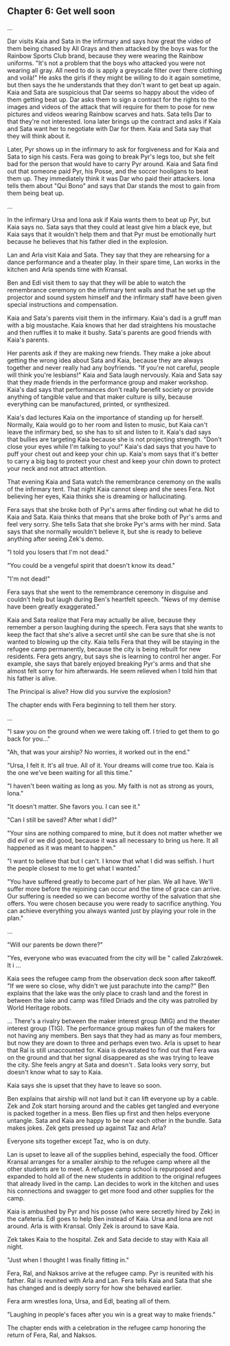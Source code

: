 ## Chapter 6: Get well soon

...

Dar visits Kaia and Sata in the infirmary and says how great the video of them
being chased by All Grays and then attacked by the boys was for the Rainbow
Sports Club brand, because they were wearing the Rainbow uniforms. "It's not a
problem that the boys who attacked you were not wearing all gray. All need to
do is apply a greyscale filter over there clothing and voilà!" He asks the
girls if they might be willing to do it again sometime, but then says the he
understands that they don't want to get beat up again. Kaia and Sata are
suspicious that Dar seems so happy about the video of them getting beat up. Dar
asks them to sign a contract for the rights to the images and videos of the
attack that will require for them to pose for new pictures and videos wearing
Rainbow scarves and hats. Sata tells Dar to that they're not interested. Iona
later brings up the contract and asks if Kaia and Sata want her to negotiate
with Dar for them. Kaia and Sata say that they will think about it.

Later, Pyr shows up in the infirmary to ask for forgiveness and for Kaia and
Sata to sign his casts. Fera was going to break Pyr's legs too, but she felt
bad for the person that would have to carry Pyr around. Kaia and Sata find out
that someone paid Pyr, his Posse, and the soccer hooligans to beat them up.
They immediately think it was Dar who paid their attackers. Iona tells them
about "Qui Bono" and says that Dar stands the most to gain from them being beat
up.

...

In the infirmary Ursa and Iona ask if Kaia wants them to beat up Pyr, but Kaia
says no. Sata says that they could at least give him a black eye, but Kaia says
that it wouldn't help them and that Pyr must be emotionally hurt because he
believes that his father died in the explosion.

Lan and Arla visit Kaia and Sata. They say that they are rehearsing for a dance
performance and a theater play. In their spare time, Lan works in the kitchen
and Arla spends time with Kransal.

Ben and Edl visit them to say that they will be able to watch the remembrance
ceremony on the infirmary tent walls and that he set up the projector and sound
system himself and the infirmary staff have been given special instructions and
compensation.

Kaia and Sata's parents visit them in the infirmary. Kaia's dad is a gruff man
with a big moustache. Kaia knows that her dad straightens his moustache and
then ruffles it to make it bushy. Sata's parents are good friends with Kaia's
parents.

Her parents ask if they are making new friends. They make a joke about getting
the wrong idea about Sata and Kaia, because they are always together and never
really had any boyfriends. "If you're not careful, people will think you're
lesbians!" Kaia and Sata laugh nervously. Kaia and Sata say that they made
friends in the performance group and maker workshop. Kaia's dad says that
performances don't really benefit society or provide anything of tangible value
and that maker culture is silly, because everything can be manufactured,
printed, or synthesized.

Kaia's dad lectures Kaia on the importance of standing up for herself.
Normally, Kaia would go to her room and listen to music, but Kaia can't leave
the infirmary bed, so she has to sit and listen to it. Kaia's dad says that
bullies are targeting Kaia because she is not projecting strength. "Don't close
your eyes while I'm talking to you!" Kaia's dad says that you have to puff your
chest out and keep your chin up. Kaia's mom says that it's better to carry a
big bag to protect your chest and keep your chin down to protect your neck and
not attract attention.

That evening Kaia and Sata watch the remembrance ceremony on the walls of the
infirmary tent. That night Kaia cannot sleep and she sees Fera. Not believing
her eyes, Kaia thinks she is dreaming or hallucinating.

Fera says that she broke both of Pyr's arms after finding out what he did to
Kaia and Sata. Kaia thinks that means that she broke both of Pyr's arms and
feel very sorry. She tells Sata that she broke Pyr's arms with her mind. Sata
says that she normally wouldn't believe it, but she is ready to believe
anything after seeing Zek's demo.

"I told you losers that I'm not dead."

"You could be a vengeful spirit that doesn't know its dead."

"I'm not dead!"

Fera says that she went to the remembrance ceremony in disguise and couldn't
help but laugh during Ben's heartfelt speech. "News of my demise have been
greatly exaggerated."

Kaia and Sata realize that Fera may actually be alive, because they remember a
person laughing during the speech. Fera says that she wants to keep the fact
that she's alive a secret until she can be sure that she is not wanted to
blowing up the city. Kaia tells Fera that they will be staying in the refugee
camp permanently, because the city is being rebuilt for new residents. Fera
gets angry, but says she is learning to control her anger. For example, she
says that barely enjoyed breaking Pyr's arms and that she almost felt sorry for
him afterwards. He seem relieved when I told him that his father is alive.

The Principal is alive? How did you survive the explosion?

The chapter ends with Fera beginning to tell them her story.

...

"I saw you on the ground when we were taking off. I tried to get them to go
back for you..."

"Ah, that was your airship? No worries, it worked out in the end."


"Ursa, I felt it. It's all true. All of it. Your dreams will come true too.
Kaia is the one we've been waiting for all this time."

"I haven't been waiting as long as you. My faith is not as strong as yours, Iona."

"It doesn't matter. She favors you. I can see it."

"Can I still be saved? After what I did?"

"Your sins are nothing compared to mine, but it does not matter whether we did
evil or we did good, because it was all necessary to bring us here. It all
happened as it was meant to happen."

"I want to believe that but I can't. I know that what I did was selfish. I hurt
the people closest to me to get what I wanted."

"You have suffered greatly to become part of her plan. We all have. We'll
suffer more before the rejoining can occur and the time of grace can arrive.
Our suffering is needed so we can become worthy of the salvation that she
offers. You were chosen because you were ready to sacrifice anything. You can
achieve everything you always wanted just by playing your role in the plan."


...

"Will our parents be down there?"

"Yes, everyone who was evacuated from the city will be "
called Zakrzówek. It i
...

Kaia sees the refugee camp from the observation deck soon after takeoff. "If we
were so close, why didn't we just parachute into the camp?" Ben explains that
the lake was the only place to crash land and the forest in between the lake
and camp was filled Driads and the city was patrolled by World Heritage robots.

...
There's a rivalry between the maker interest group (MIG) and the theater
interest group (TIG). The performance group makes fun of the makers for not having
any members. Ben says that they had as many as four members, but now they are
down to three and perhaps even two. Arla is upset to hear that Ral is still
unaccounted for. Kaia is devastated to find out that Fera was on the ground and
that her signal disappeared as she was trying to leave the city. She feels
angry at Sata and doesn't . Sata looks
very sorry, but doesn't know what to say to Kaia.

Kaia says she is upset that they have to leave so soon.

Ben explains that airship will not land but it can lift everyone up by a cable.
Zek and Zok start horsing around and the cables get tangled and everyone is
packed together in a mess. Ben flies up first and then helps everyone untangle.
Sata and Kaia are happy to be near each other in the bundle. Sata makes jokes.
Zek gets pressed up against Taz and Arla?


Everyone sits together except Taz, who is on duty.

Lan is upset to leave all of the supplies behind,
especially the food. Officer Kransal arranges for a smaller airship to the
refugee camp where all the other students are to meet. A refugee camp school is
repurposed and expanded to hold all of the new students in addition to the
original refugees that already lived in the camp. Lan decides to work in the
kitchen and uses his connections and swagger to get more food and other
supplies for the camp.

Kaia is ambushed by Pyr and his posse (who were secretly hired by Zek) in the
cafeteria. Edl goes to help Ben instead of Kaia. Ursa and Iona are not around.
Arla is with Kransal. Only Zek is around to save Kaia.

Zek takes Kaia to the hospital. Zek and Sata decide to stay with Kaia all
night.

"Just when I thought I was finally fitting in."

Fera, Ral, and Naksos arrive at the refugee camp. Pyr is reunited with his
father. Ral is reunited with Arla and Lan. Fera tells Kaia and Sata that she
has changed and is deeply sorry for how she behaved earlier.

Fera arm wrestles Iona, Ursa, and Edl, beating all of them.

"Laughing in people's faces after you win is a great way to make friends."

The chapter ends with a celebration in the refugee camp honoring the return of
Fera, Ral, and Naksos.

